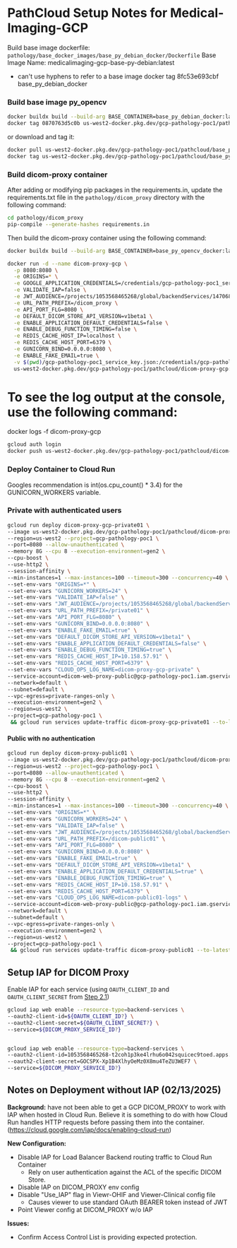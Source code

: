 # PathCloud Setup Notes for Medical-Imaging-GCP

Build base image dockerfile:
`pathology/base_docker_images/base_py_debian_docker/Dockerfile`
Base Image Name: medicalimaging-gcp-base-py-debian:latest

- can't use hyphens to refer to a base image
  docker tag 8fc53e693cbf base_py_debian_docker

### Build base image py_opencv

```sh
docker buildx build --build-arg BASE_CONTAINER=base_py_debian_docker:latest -t base_py_opencv_docker .
docker tag 0870763d5c0b us-west2-docker.pkg.dev/gcp-pathology-poc1/pathcloud/base_py_opencv_docker
```

or download and tag it:

```sh
docker pull us-west2-docker.pkg.dev/gcp-pathology-poc1/pathcloud/base_py_opencv_docker:latest
docker tag us-west2-docker.pkg.dev/gcp-pathology-poc1/pathcloud/base_py_opencv_docker:latest base_py_opencv_docker
```

### Build dicom-proxy container

After adding or modifying pip packages in the requirements.in, update the requirements.txt file in the `pathology/dicom_proxy` directory with the following command:

```sh
cd pathology/dicom_proxy
pip-compile --generate-hashes requirements.in
```

Then build the dicom-proxy container using the following command:

```sh
docker buildx build --build-arg BASE_CONTAINER=base_py_opencv_docker:latest -t us-west2-docker.pkg.dev/gcp-pathology-poc1/pathcloud/dicom-proxy-gcp:0.0.1 -f ./pathology/dicom_proxy/Dockerfile .
```

```sh
docker run -d --name dicom-proxy-gcp \
  -p 8080:8080 \
  -e ORIGINS=* \
  -e GOOGLE_APPLICATION_CREDENTIALS=/credentials/gcp-pathology-poc1_service_key.json \
  -e VALIDATE_IAP=false \
  -e JWT_AUDIENCE=/projects/1053568465268/global/backendServices/1470682154844812331 \
  -e URL_PATH_PREFIX=/dicom_proxy \
  -e API_PORT_FLG=8080 \
  -e DEFAULT_DICOM_STORE_API_VERSION=v1beta1 \
  -e ENABLE_APPLICATION_DEFAULT_CREDENTIALS=false \
  -e ENABLE_DEBUG_FUNCTION_TIMING=false \
  -e REDIS_CACHE_HOST_IP=localhost \
  -e REDIS_CACHE_HOST_PORT=6379 \
  -e GUNICORN_BIND=0.0.0.0:8080 \
  -e ENABLE_FAKE_EMAIL=true \
  -v $(pwd)/gcp-pathology-poc1_service_key.json:/credentials/gcp-pathology-poc1_service_key.json \
  us-west2-docker.pkg.dev/gcp-pathology-poc1/pathcloud/dicom-proxy-gcp:0.0.1
```

# To see the log output at the console, use the following command:

docker logs -f dicom-proxy-gcp

```sh
gcloud auth login
docker push us-west2-docker.pkg.dev/gcp-pathology-poc1/pathcloud/dicom-proxy-gcp:0.0.1
```

### Deploy Container to Cloud Run

Googles recommendation is int(os.cpu_count() \* 3.4) for the GUNICORN_WORKERS variable.

### Private with authenticated users

```sh
gcloud run deploy dicom-proxy-gcp-private01 \
--image us-west2-docker.pkg.dev/gcp-pathology-poc1/pathcloud/dicom-proxy-gcp:0.0.1 \
--region=us-west2 --project=gcp-pathology-poc1 \
--port=8080 --allow-unauthenticated \
--memory 8G --cpu 8 --execution-environment=gen2 \
--cpu-boost \
--use-http2 \
--session-affinity \
--min-instances=1 --max-instances=100 --timeout=300 --concurrency=40 \
--set-env-vars "ORIGINS=*" \
--set-env-vars "GUNICORN_WORKERS=24" \
--set-env-vars "VALIDATE_IAP=false" \
--set-env-vars "JWT_AUDIENCE=/projects/1053568465268/global/backendServices/1470682154844812331" \
--set-env-vars "URL_PATH_PREFIX=/private01" \
--set-env-vars "API_PORT_FLG=8080" \
--set-env-vars "GUNICORN_BIND=0.0.0.0:8080" \
--set-env-vars "ENABLE_FAKE_EMAIL=true" \
--set-env-vars "DEFAULT_DICOM_STORE_API_VERSION=v1beta1" \
--set-env-vars "ENABLE_APPLICATION_DEFAULT_CREDENTIALS=false" \
--set-env-vars "ENABLE_DEBUG_FUNCTION_TIMING=true" \
--set-env-vars "REDIS_CACHE_HOST_IP=10.158.57.91" \
--set-env-vars "REDIS_CACHE_HOST_PORT=6379" \
--set-env-vars "CLOUD_OPS_LOG_NAME=dicom-proxy-gcp-private" \
--service-account=dicom-web-proxy-public@gcp-pathology-poc1.iam.gserviceaccount.com \
--network=default \
--subnet=default \
--vpc-egress=private-ranges-only \
--execution-environment=gen2 \
--region=us-west2 \
--project=gcp-pathology-poc1 \
 && gcloud run services update-traffic dicom-proxy-gcp-private01 --to-latest
```

#### Public with no authentication

```sh
gcloud run deploy dicom-proxy-public01 \
--image us-west2-docker.pkg.dev/gcp-pathology-poc1/pathcloud/dicom-proxy-gcp:0.0.1 \
--region=us-west2 --project=gcp-pathology-poc1 \
--port=8080 --allow-unauthenticated \
--memory 8G --cpu 8 --execution-environment=gen2 \
--cpu-boost \
--use-http2 \
--session-affinity \
--min-instances=1 --max-instances=100 --timeout=300 --concurrency=40 \
--set-env-vars "ORIGINS=*" \
--set-env-vars "GUNICORN_WORKERS=24" \
--set-env-vars "VALIDATE_IAP=false" \
--set-env-vars "JWT_AUDIENCE=/projects/1053568465268/global/backendServices/1470682154844812331" \
--set-env-vars "URL_PATH_PREFIX=/dicom-public01" \
--set-env-vars "API_PORT_FLG=8080" \
--set-env-vars "GUNICORN_BIND=0.0.0.0:8080" \
--set-env-vars "ENABLE_FAKE_EMAIL=true" \
--set-env-vars "DEFAULT_DICOM_STORE_API_VERSION=v1beta1" \
--set-env-vars "ENABLE_APPLICATION_DEFAULT_CREDENTIALS=true" \
--set-env-vars "ENABLE_DEBUG_FUNCTION_TIMING=true" \
--set-env-vars "REDIS_CACHE_HOST_IP=10.158.57.91" \
--set-env-vars "REDIS_CACHE_HOST_PORT=6379" \
--set-env-vars "CLOUD_OPS_LOG_NAME=dicom-public01-logs" \
--service-account=dicom-web-proxy-public@gcp-pathology-poc1.iam.gserviceaccount.com \
--network=default \
--subnet=default \
--vpc-egress=private-ranges-only \
--execution-environment=gen2 \
--region=us-west2 \
--project=gcp-pathology-poc1 \
 && gcloud run services update-traffic dicom-proxy-public01 --to-latest
```

## Setup IAP for DICOM Proxy

Enable IAP for each service (using `OAUTH_CLIENT_ID` and `OAUTH_CLIENT_SECRET`
from [Step 2.1](#step2.1))

```sh
gcloud iap web enable --resource-type=backend-services \
--oauth2-client-id=${OAUTH_CLIENT_ID?} \
--oauth2-client-secret=${OAUTH_CLIENT_SECRET?} \
--service=${DICOM_PROXY_SERVICE_ID?}


gcloud iap web enable --resource-type=backend-services \
--oauth2-client-id=1053568465268-t2coh1p3ke4lrhu6o042squicec9toed.apps.googleusercontent.com \
--oauth2-client-secret=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 \
--service=${DICOM_PROXY_SERVICE_ID?}
```

## Notes on Deployment without IAP (02/13/2025)

**Background:** have not been able to get a GCP DICOM_PROXY to work with IAP when hosted in Cloud Run. Believe it is something to do with how Cloud Run handles HTTP requests before passing them into the container. (https://cloud.google.com/iap/docs/enabling-cloud-run)

**New Configuration:**

- Disable IAP for Load Balancer Backend routing traffic to Cloud Run Container
  - Rely on user authentication against the ACL of the specific DICOM Store.
- Disable IAP on DICOM_PROXY env config
- Disable "Use_IAP" flag in Viewr-OHIF and Viewer-Clinical config file
  - Causes viewer to use standard OAuth BEARER token instead of JWT
- Point Viewer config at DICOM_PROXY w/o IAP

**Issues:**

- Confirm Access Control List is providing expected protection.
